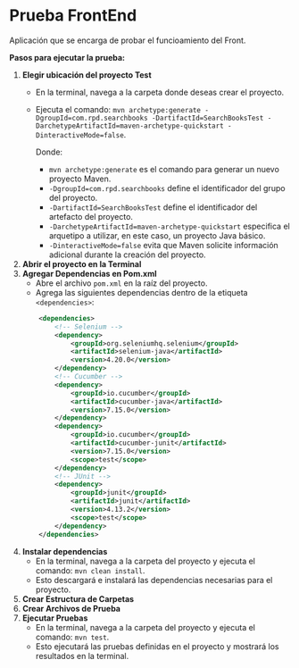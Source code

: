 # Prueba FrontEnd
Aplicación que se encarga de probar el funcioamiento del Front.

**Pasos para ejecutar la prueba:**
1. **Elegir ubicación del proyecto Test**
    - En la terminal, navega a la carpeta donde deseas crear el proyecto.
    - Ejecuta el comando: `mvn archetype:generate -DgroupId=com.rpd.searchbooks -DartifactId=SearchBooksTest -DarchetypeArtifactId=maven-archetype-quickstart -DinteractiveMode=false`.
       
        Donde:
        - `mvn archetype:generate` es el comando para generar un nuevo proyecto Maven.
        - `-DgroupId=com.rpd.searchbooks` define el identificador del grupo del proyecto.
        - `-DartifactId=SearchBooksTest` define el identificador del artefacto del proyecto.
        - `-DarchetypeArtifactId=maven-archetype-quickstart` especifica el arquetipo a utilizar, en este caso, un proyecto Java básico.
        - `-DinteractiveMode=false` evita que Maven solicite información adicional durante la creación del proyecto.
2. **Abrir el proyecto en la Terminal**
3. **Agregar Dependencias en Pom.xml**
    - Abre el archivo `pom.xml` en la raíz del proyecto.
    - Agrega las siguientes dependencias dentro de la etiqueta `<dependencies>`:
    ```xml
        <dependencies>
            <!-- Selenium -->
            <dependency>
                <groupId>org.seleniumhq.selenium</groupId>
                <artifactId>selenium-java</artifactId>
                <version>4.20.0</version>
            </dependency>
            <!-- Cucumber -->
            <dependency>
                <groupId>io.cucumber</groupId>
                <artifactId>cucumber-java</artifactId>
                <version>7.15.0</version>
            </dependency>
            <dependency>
                <groupId>io.cucumber</groupId>
                <artifactId>cucumber-junit</artifactId>
                <version>7.15.0</version>
                <scope>test</scope>
            </dependency>
            <!-- JUnit -->
            <dependency>
                <groupId>junit</groupId>
                <artifactId>junit</artifactId>
                <version>4.13.2</version>
                <scope>test</scope>
            </dependency>
        </dependencies>
    ```
3. **Instalar dependencias**
    - En la terminal, navega a la carpeta del proyecto y ejecuta el comando: `mvn clean install`.
    - Esto descargará e instalará las dependencias necesarias para el proyecto.
4. **Crear Estructura de Carpetas**
5. **Crear Archivos de Prueba**
6. **Ejecutar Pruebas**
    - En la terminal, navega a la carpeta del proyecto y ejecuta el comando: `mvn test`.
    - Esto ejecutará las pruebas definidas en el proyecto y mostrará los resultados en la terminal.